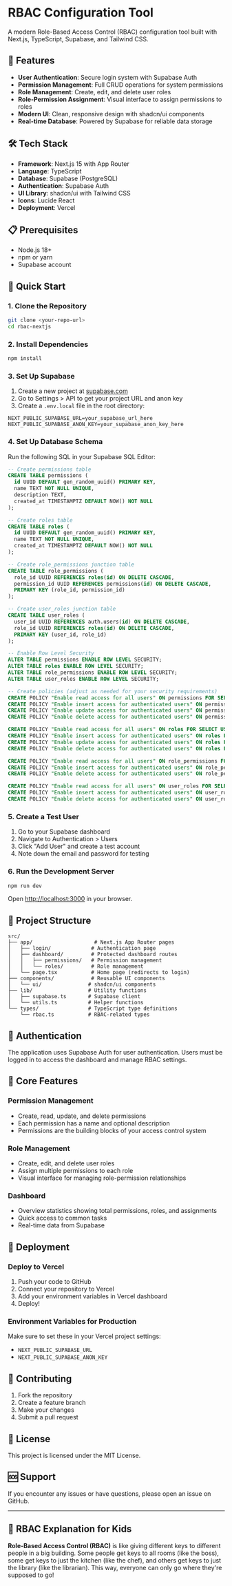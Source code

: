 # RBAC Configuration Tool

A modern Role-Based Access Control (RBAC) configuration tool built with Next.js, TypeScript, Supabase, and Tailwind CSS.

## 🚀 Features

- **User Authentication**: Secure login system with Supabase Auth
- **Permission Management**: Full CRUD operations for system permissions
- **Role Management**: Create, edit, and delete user roles
- **Role-Permission Assignment**: Visual interface to assign permissions to roles
- **Modern UI**: Clean, responsive design with shadcn/ui components
- **Real-time Database**: Powered by Supabase for reliable data storage

## 🛠️ Tech Stack

- **Framework**: Next.js 15 with App Router
- **Language**: TypeScript
- **Database**: Supabase (PostgreSQL)
- **Authentication**: Supabase Auth
- **UI Library**: shadcn/ui with Tailwind CSS
- **Icons**: Lucide React
- **Deployment**: Vercel

## 📋 Prerequisites

- Node.js 18+ 
- npm or yarn
- Supabase account

## 🚀 Quick Start

### 1. Clone the Repository

```bash
git clone <your-repo-url>
cd rbac-nextjs
```

### 2. Install Dependencies

```bash
npm install
```

### 3. Set Up Supabase

1. Create a new project at [supabase.com](https://supabase.com)
2. Go to Settings > API to get your project URL and anon key
3. Create a `.env.local` file in the root directory:

```env
NEXT_PUBLIC_SUPABASE_URL=your_supabase_url_here
NEXT_PUBLIC_SUPABASE_ANON_KEY=your_supabase_anon_key_here
```

### 4. Set Up Database Schema

Run the following SQL in your Supabase SQL Editor:

```sql
-- Create permissions table
CREATE TABLE permissions (
  id UUID DEFAULT gen_random_uuid() PRIMARY KEY,
  name TEXT NOT NULL UNIQUE,
  description TEXT,
  created_at TIMESTAMPTZ DEFAULT NOW() NOT NULL
);

-- Create roles table
CREATE TABLE roles (
  id UUID DEFAULT gen_random_uuid() PRIMARY KEY,
  name TEXT NOT NULL UNIQUE,
  created_at TIMESTAMPTZ DEFAULT NOW() NOT NULL
);

-- Create role_permissions junction table
CREATE TABLE role_permissions (
  role_id UUID REFERENCES roles(id) ON DELETE CASCADE,
  permission_id UUID REFERENCES permissions(id) ON DELETE CASCADE,
  PRIMARY KEY (role_id, permission_id)
);

-- Create user_roles junction table
CREATE TABLE user_roles (
  user_id UUID REFERENCES auth.users(id) ON DELETE CASCADE,
  role_id UUID REFERENCES roles(id) ON DELETE CASCADE,
  PRIMARY KEY (user_id, role_id)
);

-- Enable Row Level Security
ALTER TABLE permissions ENABLE ROW LEVEL SECURITY;
ALTER TABLE roles ENABLE ROW LEVEL SECURITY;
ALTER TABLE role_permissions ENABLE ROW LEVEL SECURITY;
ALTER TABLE user_roles ENABLE ROW LEVEL SECURITY;

-- Create policies (adjust as needed for your security requirements)
CREATE POLICY "Enable read access for all users" ON permissions FOR SELECT USING (true);
CREATE POLICY "Enable insert access for authenticated users" ON permissions FOR INSERT WITH CHECK (auth.role() = 'authenticated');
CREATE POLICY "Enable update access for authenticated users" ON permissions FOR UPDATE USING (auth.role() = 'authenticated');
CREATE POLICY "Enable delete access for authenticated users" ON permissions FOR DELETE USING (auth.role() = 'authenticated');

CREATE POLICY "Enable read access for all users" ON roles FOR SELECT USING (true);
CREATE POLICY "Enable insert access for authenticated users" ON roles FOR INSERT WITH CHECK (auth.role() = 'authenticated');
CREATE POLICY "Enable update access for authenticated users" ON roles FOR UPDATE USING (auth.role() = 'authenticated');
CREATE POLICY "Enable delete access for authenticated users" ON roles FOR DELETE USING (auth.role() = 'authenticated');

CREATE POLICY "Enable read access for all users" ON role_permissions FOR SELECT USING (true);
CREATE POLICY "Enable insert access for authenticated users" ON role_permissions FOR INSERT WITH CHECK (auth.role() = 'authenticated');
CREATE POLICY "Enable delete access for authenticated users" ON role_permissions FOR DELETE USING (auth.role() = 'authenticated');

CREATE POLICY "Enable read access for all users" ON user_roles FOR SELECT USING (true);
CREATE POLICY "Enable insert access for authenticated users" ON user_roles FOR INSERT WITH CHECK (auth.role() = 'authenticated');
CREATE POLICY "Enable delete access for authenticated users" ON user_roles FOR DELETE USING (auth.role() = 'authenticated');
```

### 5. Create a Test User

1. Go to your Supabase dashboard
2. Navigate to Authentication > Users
3. Click "Add User" and create a test account
4. Note down the email and password for testing

### 6. Run the Development Server

```bash
npm run dev
```

Open [http://localhost:3000](http://localhost:3000) in your browser.

## 📁 Project Structure

```
src/
├── app/                    # Next.js App Router pages
│   ├── login/             # Authentication page
│   ├── dashboard/         # Protected dashboard routes
│   │   ├── permissions/   # Permission management
│   │   └── roles/         # Role management
│   └── page.tsx           # Home page (redirects to login)
├── components/            # Reusable UI components
│   └── ui/               # shadcn/ui components
├── lib/                  # Utility functions
│   ├── supabase.ts       # Supabase client
│   └── utils.ts          # Helper functions
└── types/                # TypeScript type definitions
    └── rbac.ts           # RBAC-related types
```

## 🔐 Authentication

The application uses Supabase Auth for user authentication. Users must be logged in to access the dashboard and manage RBAC settings.

## 🎯 Core Features

### Permission Management
- Create, read, update, and delete permissions
- Each permission has a name and optional description
- Permissions are the building blocks of your access control system

### Role Management
- Create, edit, and delete user roles
- Assign multiple permissions to each role
- Visual interface for managing role-permission relationships

### Dashboard
- Overview statistics showing total permissions, roles, and assignments
- Quick access to common tasks
- Real-time data from Supabase

## 🚀 Deployment

### Deploy to Vercel

1. Push your code to GitHub
2. Connect your repository to Vercel
3. Add your environment variables in Vercel dashboard
4. Deploy!

### Environment Variables for Production

Make sure to set these in your Vercel project settings:
- `NEXT_PUBLIC_SUPABASE_URL`
- `NEXT_PUBLIC_SUPABASE_ANON_KEY`

## 🤝 Contributing

1. Fork the repository
2. Create a feature branch
3. Make your changes
4. Submit a pull request

## 📝 License

This project is licensed under the MIT License.

## 🆘 Support

If you encounter any issues or have questions, please open an issue on GitHub.

---

## 🧒 RBAC Explanation for Kids

**Role-Based Access Control (RBAC)** is like giving different keys to different people in a big building. Some people get keys to all rooms (like the boss), some get keys to just the kitchen (like the chef), and others get keys to just the library (like the librarian). This way, everyone can only go where they're supposed to go!
